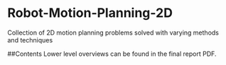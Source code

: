 # Robot-Motion-Planning-2D
 Collection of 2D motion planning problems solved with varying methods and techniques

 ##Contents
 Lower level overviews can be found in the final report PDF.
 
